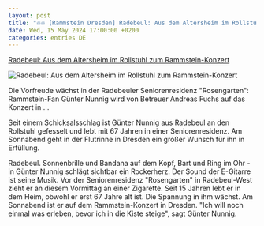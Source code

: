 ```yaml
---
layout: post
title: "🔥🔥 [Rammstein Dresden] Radebeul: Aus dem Altersheim im Rollstuhl zum Rammstein-Konzert"
date: Wed, 15 May 2024 17:00:00 +0200
categories: entries DE
---
```

[Radebeul: Aus dem Altersheim im Rollstuhl zum Rammstein-Konzert](https://www.saechsische.de/radebeul/lokales/im-rollstuhl-zum-rammstein-konzert-6000346-plus.html)

![Radebeul: Aus dem Altersheim im Rollstuhl zum Rammstein-Konzert](https://image.saechsische.de/1200x675/4/s/4szcxrluzg1pzoehevckcin2m7ue3mmr.jpg)

Die Vorfreude wächst in der Radebeuler Seniorenresidenz "Rosengarten": Rammstein-Fan Günter Nunnig wird von Betreuer Andreas Fuchs auf das Konzert in ...

Seit einem Schicksalsschlag ist Günter Nunnig aus Radebeul an den Rollstuhl gefesselt und lebt mit 67 Jahren in einer Seniorenresidenz. Am Sonnabend geht in der Flutrinne in Dresden ein großer Wunsch für ihn in Erfüllung.

Radebeul. Sonnenbrille und Bandana auf dem Kopf, Bart und Ring im Ohr - in Günter Nunnig schlägt sichtbar ein Rockerherz. Der Sound der E-Gitarre ist seine Musik. Vor der Seniorenresidenz "Rosengarten" in Radebeul-West zieht er an diesem Vormittag an einer Zigarette. Seit 15 Jahren lebt er in dem Heim, obwohl er erst 67 Jahre alt ist. Die Spannung in ihm wächst. Am Sonnabend ist er auf dem Rammstein-Konzert in Dresden. "Ich will noch einmal was erleben, bevor ich in die Kiste steige", sagt Günter Nunnig.

